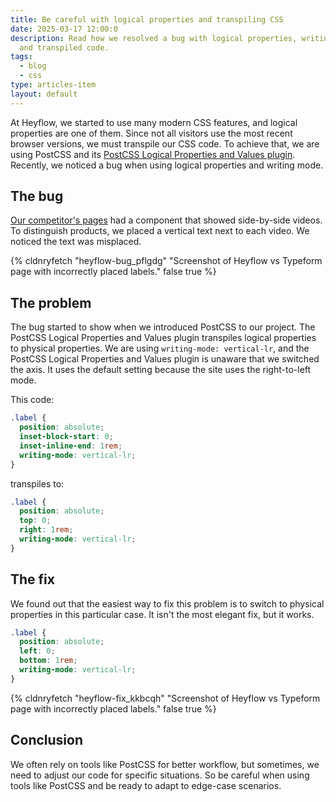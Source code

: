 ```yaml
---
title: Be careful with logical properties and transpiling CSS
date: 2025-03-17 12:00:0
description: Read how we resolved a bug with logical properties, writing mode,
  and transpiled code.
tags:
  - blog
  - css
type: articles-item
layout: default
---
```

At Heyflow, we started to use many modern CSS features, and logical properties are one of them. Since not all visitors use the most recent browser versions, we must transpile our CSS code. To achieve that, we are using PostCSS and its [PostCSS Logical Properties and Values plugin](https://github.com/csstools/postcss-plugins/tree/main/plugins/postcss-logical). Recently, we noticed a bug when using logical properties and writing mode.

## The bug

[Our competitor's pages](https://heyflow.com/heyflow-vs-typeform/) had a component that showed side-by-side videos. To distinguish products, we placed a vertical text next to each video. We noticed the text was misplaced.

{% cldnryfetch "heyflow-bug\_pflgdg" "Screenshot of Heyflow vs Typeform page with incorrectly placed labels." false true %}

## The problem

The bug started to show when we introduced PostCSS to our project. The PostCSS Logical Properties and Values plugin transpiles logical properties to physical properties. We are using `writing-mode: vertical-lr`, and the PostCSS Logical Properties and Values plugin is unaware that we switched the axis. It uses the default setting because the site uses the right-to-left mode.

This code:

```css
.label {
  position: absolute;
  inset-block-start: 0;
  inset-inline-end: 1rem;
  writing-mode: vertical-lr;
}
```

transpiles to:

```css
.label {
  position: absolute;
  top: 0;
  right: 1rem;
  writing-mode: vertical-lr;
}
```

## The fix

We found out that the easiest way to fix this problem is to switch to physical properties in this particular case. It isn't the most elegant fix, but it works.

```css
.label {
  position: absolute;
  left: 0;
  bottom: 1rem;
  writing-mode: vertical-lr;
}
```

{% cldnryfetch "heyflow-fix\_kkbcqh" "Screenshot of Heyflow vs Typeform page with incorrectly placed labels." false true %}

## Conclusion

We often rely on tools like PostCSS for better workflow, but sometimes, we need to adjust our code for specific situations. So be careful when using tools like PostCSS and be ready to adapt to edge-case scenarios.
